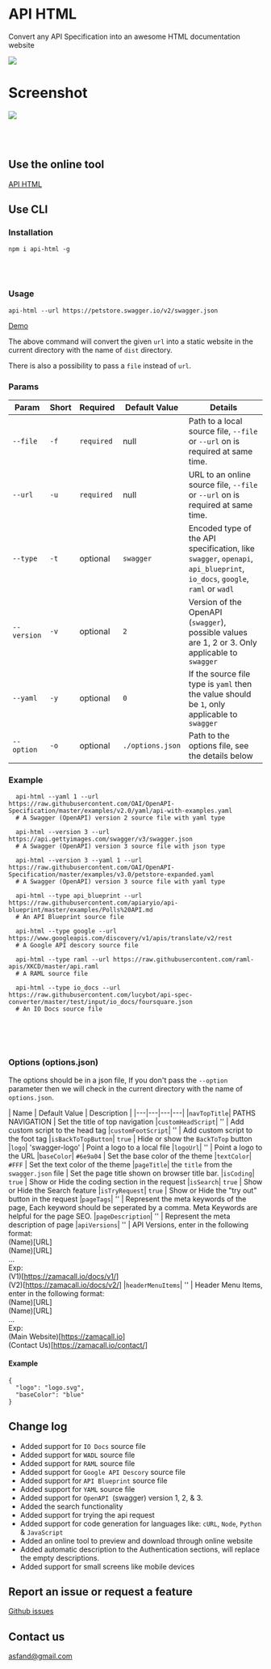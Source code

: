 # API HTML

Convert any API Specification into an awesome HTML documentation website

![](https://raw.githubusercontent.com/asfand-dev/api-html/master/src/assets/img/apis.svg)

# Screenshot
![](https://cdn.jsdelivr.net/npm/api-html@1.0.1/assets/img/screenshot.png)

<br /><br />

## Use the online tool

[API HTML](https://asfand-dev.github.io/api-html/)

## Use CLI

### Installation

`npm i api-html -g`

<br /><br />

### Usage

`api-html --url https://petstore.swagger.io/v2/swagger.json`

[Demo](https://pets-shop-swagger.netlify.app/)

The above command will convert the given `url` into a static website in the current directory with the name of `dist` directory.

There is also a possibility to pass a `file` instead of `url`.

### Params

| Param | Short | Required | Default Value | Details |
|---|---|---|---|---|
|`--file`| `-f`  | `required` | null | Path to a local source file, `--file` or `--url` on is required at same time.
|`--url`| `-u`  | `required` | null | URL to an online source file, `--file` or `--url` on is required at same time.
|`--type`| `-t`  | optional | `swagger` | Encoded type of the API specification, like `swagger`, `openapi`, `api_blueprint`, `io_docs`, `google`, `raml` or `wadl`
|`--version`| `-v`  | optional | `2` | Version of the OpenAPI (`swagger`), possible values are 1, 2 or 3. Only applicable to `swagger`
|`--yaml`| `-y`  | optional | `0` | If the source file type is `yaml` then the value should be `1`, only applicable to `swagger`
|`--option`| `-o`  | optional | `./options.json` | Path to the options file, see the details below

### Example

```
  api-html --yaml 1 --url https://raw.githubusercontent.com/OAI/OpenAPI-Specification/master/examples/v2.0/yaml/api-with-examples.yaml
  # A Swagger (OpenAPI) version 2 source file with yaml type

  api-html --version 3 --url https://api.gettyimages.com/swagger/v3/swagger.json
  # A Swagger (OpenAPI) version 3 source file with json type

  api-html --version 3 --yaml 1 --url https://raw.githubusercontent.com/OAI/OpenAPI-Specification/master/examples/v3.0/petstore-expanded.yaml
  # A Swagger (OpenAPI) version 3 source file with yaml type

  api-html --type api_blueprint --url https://raw.githubusercontent.com/apiaryio/api-blueprint/master/examples/Polls%20API.md
  # An API Blueprint source file

  api-html --type google --url https://www.googleapis.com/discovery/v1/apis/translate/v2/rest
  # A Google API descory source file

  api-html --type raml --url https://raw.githubusercontent.com/raml-apis/XKCD/master/api.raml
  # A RAML source file

  api-html --type io_docs --url https://raw.githubusercontent.com/lucybot/api-spec-converter/master/test/input/io_docs/foursquare.json
  # An IO Docs source file
```
<br /><br /><br />

### Options (options.json)
The options should be in a json file, If you don't pass the `--option` parameter then we will check in the current directory with the name of `options.json`.


| Name | Default Value | Description |
|---|---|---|---|
|`navTopTitle`| PATHS NAVIGATION  | Set the title of top navigation
|`customHeadScript`| ''  | Add custom script to the head tag
|`customFootScript`| ''  | Add custom script to the foot tag
|`isBackToTopButton`| `true`  | Hide or show the `BackToTop` button
|`logo`| 'swagger-logo'  | Point a logo to a local file
|`logoUrl`| ''  | Point a logo to the URL
|`baseColor`| `#6e9a04`  | Set the base color of the theme
|`textColor`| `#FFF`  | Set the text color of the theme
|`pageTitle`| the  `title` from the `swagger.json` file  | Set the page title shown on browser title bar.
|`isCoding`| `true`  | Show or Hide the coding section in the request
|`isSearch`| `true`  | Show or Hide the Search feature
|`isTryRequest`| `true`  | Show or Hide the "try out" button in the request
|`pageTags`| ''  | Represent the meta keywords of the page, Each keyword should be seperated by a comma. Meta Keywords are helpful for the page SEO.
|`pageDescription`| ''  | Represent the meta description of page
|`apiVersions`| ''  | API Versions, enter in the following format:<br/>(Name)[URL]<br/>(Name)[URL]<br/>...<br/>Exp:<br/>(V1)[https://zamacall.io/docs/v1/]<br/>(V2)[https://zamacall.io/docs/v2/]
|`headerMenuItems`| ''  | Header Menu Items, enter in the following format:<br>(Name)[URL]<br>(Name)[URL]<br>...<br>Exp:<br>(Main Website)[https://zamacall.io]<br>(Contact Us)[https://zamacall.io/contact/]



#### Example

```
{
  "logo": "logo.svg",
  "baseColor": "blue"
} 
```


## Change log
+ Added support for `IO Docs` source file
+ Added support for `WADL` source file
+ Added support for `RAML` source file
+ Added support for `Google API Descory` source file
+ Added support for `API Blueprint` source file
+ Added support for `YAML` source file
+ Added support for `OpenAPI `(swagger) version 1, 2, & 3.
+ Added the search functionality
+ Added support for trying the api request
+ Added support for code generation for languages like: `cURL`, `Node`, `Python` & `JavaScript`
+ Added an online tool to preview and download through online website
+ Added automatic description to the Authentication sections, will replace the empty descriptions.
+ Added support for small screens like mobile devices


## Report an issue or request a feature

[Github issues](https://github.com/asfand-dev/api-html/issues)

## Contact us

asfand@gmail.com

